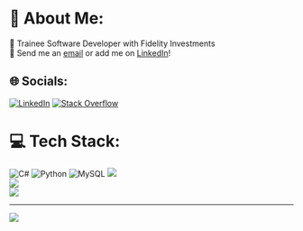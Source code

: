 # 💫 About Me:
🔭 Trainee Software Developer with Fidelity Investments<br>🤝 Send me an [email](mailto:mramjon@gmail.com) or add me on [LinkedIn](https://www.linkedin.com/in/andrewmoneill/)!


## 🌐 Socials:
[![LinkedIn](https://img.shields.io/badge/LinkedIn-%230077B5.svg?logo=linkedin&logoColor=white)](https://linkedin.com/in/andrewmoneill) [![Stack Overflow](https://img.shields.io/badge/-Stackoverflow-FE7A16?logo=stack-overflow&logoColor=white)](https://stackoverflow.com/users/19360247) 

# 💻 Tech Stack:
![C#](https://img.shields.io/badge/c%23-%23239120.svg?style=for-the-badge&logo=c-sharp&logoColor=white) ![Python](https://img.shields.io/badge/python-3670A0?style=for-the-badge&logo=python&logoColor=ffdd54) ![MySQL](https://img.shields.io/badge/mysql-%2300f.svg?style=for-the-badge&logo=mysql&logoColor=white)
![](https://github-readme-stats.vercel.app/api?username=anmalon&theme=tokyonight&hide_border=false&include_all_commits=false&count_private=false)<br/>
![](https://github-readme-streak-stats.herokuapp.com/?user=anmalon&theme=tokyonight&hide_border=false)<br/>
![](https://github-readme-stats.vercel.app/api/top-langs/?username=anmalon&theme=tokyonight&hide_border=false&include_all_commits=false&count_private=false&layout=compact)

---
[![](https://visitcount.itsvg.in/api?id=anmalon&icon=5&color=8)](https://visitcount.itsvg.in)





